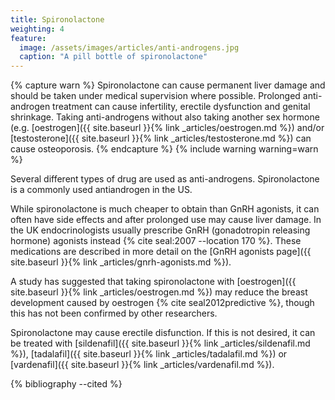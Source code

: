 ```yaml
---
title: Spironolactone
weighting: 4
feature:
  image: /assets/images/articles/anti-androgens.jpg
  caption: "A pill bottle of spironolactone"
---
```


{% capture warn %}
Spironolactone can cause permanent liver damage and should be taken under medical supervision where possible. Prolonged anti-androgen treatment can cause infertility, erectile dysfunction and genital shrinkage. Taking anti-androgens without also taking another sex hormone (e.g. [oestrogen]({{ site.baseurl }}{% link _articles/oestrogen.md %}) and/or [testosterone]({{ site.baseurl }}{% link _articles/testosterone.md %}) can cause osteoporosis.
{% endcapture %}
{% include warning warning=warn %}

Several different types of drug are used as anti-androgens. Spironolactone is a commonly used antiandrogen in the US. 

While spironolactone is much cheaper to obtain than GnRH agonists, it can often have side effects and after prolonged use may cause liver damage. In the UK endocrinologists usually prescribe GnRH (gonadotropin releasing hormone) agonists instead {% cite seal:2007 --location 170 %}. These medications are described in more detail on the [GnRH agonists page]({{ site.baseurl }}{% link _articles/gnrh-agonists.md %}).

A study has suggested that taking spironolactone with [oestrogen]({{ site.baseurl }}{% link _articles/oestrogen.md %}) may reduce the breast development caused by oestrogen {% cite seal2012predictive %}, though this has not been confirmed by other researchers.

Spironolactone may cause erectile disfunction. If this is not desired, it can be treated with [sildenafil]({{ site.baseurl }}{% link _articles/sildenafil.md %}), [tadalafil]({{ site.baseurl }}{% link _articles/tadalafil.md %}) or [vardenafil]({{ site.baseurl }}{% link _articles/vardenafil.md %}).

{% bibliography --cited %}